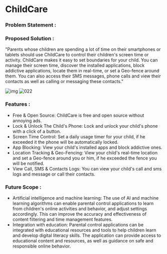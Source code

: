 # ChildCare
<h3 align="left">Problem Statement :</h3>
<h3 align="left">Proposed Solution :</h3>
<p dir = "auto">"Parents whose children are spending a lot of time on their smartphones or tablets should use ChildCare to control their children's screen time or activity. ChildCare makes it easy to set boundaries for your child. You can manage their screen time, discover the installed applications, block addictive applications, locate them in real-time, or set a Geo-fence around them. You can also access their SMS messages, phone calls and view their contacts as well as calling or messaging these contacts."</p>


![img](https://github.com/Anurag7974/image/assets/108844566/4ed27274-2f02-45ba-9b44-8a47d1380c20)
![022](https://github.com/Anurag7974/ChildCare/assets/108844566/d0fd8c97-a29d-493e-b5ab-dcca7bec66f5)



<h3 align="left">Features :</h3>
<ul dir = "auto">
  <li>Free & Open Source: ChildCare is free and open source without annoying ads.</li>
  <li>Lock & Unlock The Child's Phone: Lock and unlock your child's phone with a click of a button.</li>
  <li>Screen Time Control: Set a daily usage timer for your child, if he exceeded it the phone will be automatically locked.</li>
  <li>App Blocking: View your child's installed apps and block addictive ones.</li>
  <li>Location Tracking & Geo-Fencing: View your child's real-time location and set a Geo-fence around you or him, if he exceeded the fence you will be notified.</li>
  <li>View Call, SMS & Contacts Logs: You can view your child's call and sms logs and message or call their contacts.</li>
</ul>
<h3 align="left">Future Scope :</h3>
<ul dir = "auto">
  <li>Artificial intelligence and machine learning: The use of AI and
machine learning algorithms can enable parental control
applications to learn from children's online activities and behavior,
and adjust settings accordingly. This can improve the accuracy and
effectiveness of content filtering and time management features.</li>
  <li>Integration with education: Parental control applications can be
integrated with educational resources and tools to help children
learn and develop digital literacy skills. The application can provide
access to educational content and resources, as well as guidance
on safe and responsible online behavior.</li>
</ul>
